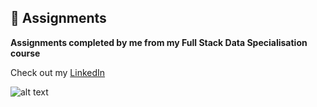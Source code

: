 ## :book: Assignments
<b>Assignments completed by me from my Full Stack Data Specialisation course</b>


<p align="center"> 

Check out my [LinkedIn](https://www.linkedin.com/in/pradeepchandra-reddy-s-c/)

![alt text](https://www.azquotes.com/picture-quotes/quote-great-ability-develops-and-reveals-itself-increasingly-with-every-new-assignment-baltasar-gracian-11-47-44.jpg)

